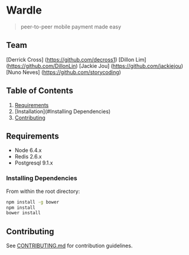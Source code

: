 # Wardle

> peer-to-peer mobile payment made easy

## Team
  [Derrick Cross] (https://github.com/decross1)
  [Dillon Lim] (https://github.com/DillonLin)
  [Jackie Jou] (https://github.com/jackiejou)
  [Nuno Neves] (https://github.com/storycoding)

## Table of Contents
1. [Requirements](#requirements)
2. [Installation](#Installing Dependencies)
3. [Contributing](#contributing)

## Requirements
- Node 6.4.x
- Redis 2.6.x
- Postgresql 9.1.x

### Installing Dependencies
From within the root directory:

```sh
npm install -g bower
npm install
bower install
```

## Contributing
See [CONTRIBUTING.md](CONTRIBUTING.md) for contribution guidelines.
